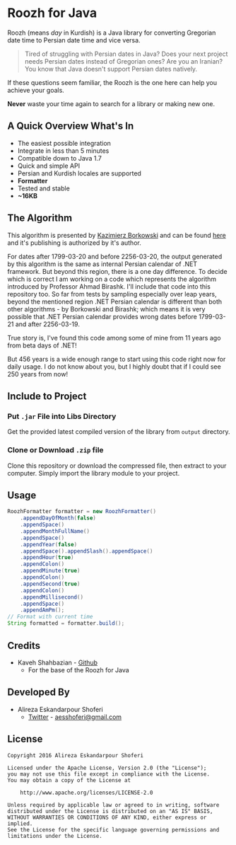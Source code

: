 # Roozh for Java
Roozh (means *day* in Kurdish) is a Java library for converting Gregorian date time to Persian date time and vice versa.

> Tired of struggling with Persian dates in Java? Does your next project needs Persian dates instead of Gregorian ones? Are you an Iranian? You know that Java doesn't support Persian dates natively.

If these questions seem familiar, the Roozh is the one here can help you achieve your goals.

**Never** waste your time again to search for a library or making new one.

## A Quick Overview What's In
* The easiest possible integration
* Integrate in less than 5 minutes
* Compatible down to Java 1.7
* Quick and simple API
* Persian and Kurdish locales are supported
* **Formatter**
* Tested and stable
* **~16KB**

## The Algorithm
This algorithm is presented by [Kazimierz Borkowski](http://www.astro.uni.torun.pl/~kb/personal.html) and can be found [here](http://www.astro.uni.torun.pl/~kb/Papers/EMP/PersianC-EMP.htm) and it's publishing is authorized by it's author.

For dates after 1799-03-20 and before 2256-03-20, the output generated by this algorithm is the same as internal Persian calendar of .NET framework. But beyond this region, there is a one day difference. To decide which is correct I am working on a code which represents the algorithm introduced by Professor Ahmad Birashk. I'll include that code into this repository too. So far from tests by sampling especially over leap years, beyond the mentioned region .NET Persian calendar is different than both other algorithms - by Borkowski and Birashk; which means it is very possible that .NET Persian calendar provides wrong dates before 1799-03-21 and after 2256-03-19.

True story is, I've found this code among some of mine from 11 years ago from beta days of .NET!

But 456 years is a wide enough range to start using this code right now for daily usage. I do not know about you, but I highly doubt that if I could see 250 years from now!

## Include to Project
### Put `.jar` File into Libs Directory
Get the provided latest compiled version of the library from `output` directory.

### Clone or Download `.zip` file
Clone this repository or download the compressed file, then extract to your computer. Simply import the library module to your project.

## Usage
```java
RoozhFormatter formatter = new RoozhFormatter()
	.appendDayOfMonth(false)
	.appendSpace()
	.appendMonthFullName()
	.appendSpace()
	.appendYear(false)
	.appendSpace().appendSlash().appendSpace()
	.appendHour(true)
	.appendColon()
	.appendMinute(true)
	.appendColon()
	.appendSecond(true)
	.appendColon()
	.appendMillisecond()
	.appendSpace()
	.appendAmPm();
// Format with current time
String formatted = formatter.build();
```

## Credits
- Kaveh Shahbazian - [Github](https://github.com/dc0d)
    - For the base of the Roozh for Java

## Developed By
- Alireza Eskandarpour Shoferi
    - [Twitter](https://twitter.com/enormoustheory) - [aesshoferi@gmail.com](mailto:aesshoferi@gmail.com)

## License
    Copyright 2016 Alireza Eskandarpour Shoferi
    
    Licensed under the Apache License, Version 2.0 (the "License");
    you may not use this file except in compliance with the License.
    You may obtain a copy of the License at
    
		http://www.apache.org/licenses/LICENSE-2.0
    
    Unless required by applicable law or agreed to in writing, software
    distributed under the License is distributed on an "AS IS" BASIS,
    WITHOUT WARRANTIES OR CONDITIONS OF ANY KIND, either express or implied.
    See the License for the specific language governing permissions and
    limitations under the License.
